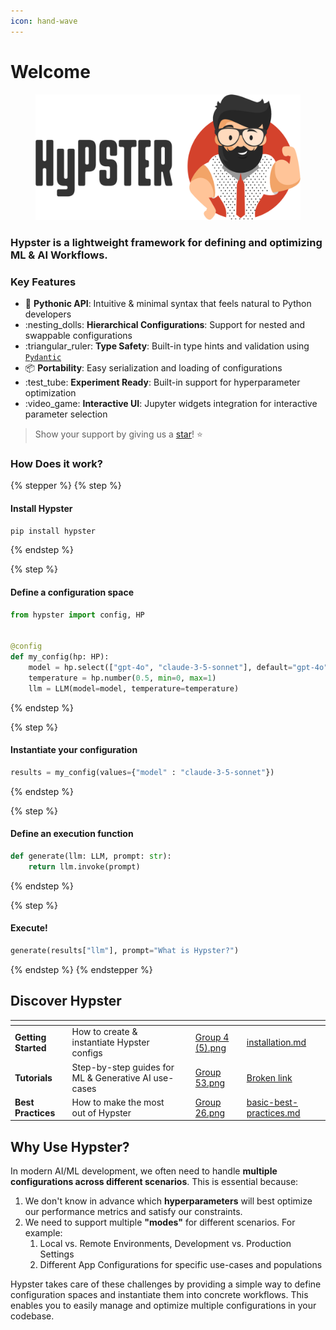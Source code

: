 ```yaml
---
icon: hand-wave
---
```


# Welcome

<div data-full-width="false">

<figure><img src=".gitbook/assets/hypster_with_text.png" alt=""><figcaption></figcaption></figure>

</div>

### **Hypster is a lightweight framework for defining and optimizing ML & AI Workflows.**

### Key Features

* :snake: **Pythonic API**: Intuitive & minimal syntax that feels natural to Python developers
* :nesting\_dolls: **Hierarchical Configurations**: Support for nested and swappable configurations
* :triangular\_ruler: **Type Safety**: Built-in type hints and validation using [`Pydantic`](https://github.com/pydantic/pydantic)
* :package: **Portability**: Easy serialization and loading of configurations
* :test\_tube: **Experiment Ready**: Built-in support for hyperparameter optimization
* :video\_game: **Interactive UI**: Jupyter widgets integration for interactive parameter selection

> Show your support by giving us a [star](https://github.com/gilad-rubin/hypster)! ⭐&#x20;

### How Does it work?

{% stepper %}
{% step %}
#### Install Hypster

```bash
pip install hypster
```
{% endstep %}

{% step %}
#### Define a configuration space

```python
from hypster import config, HP


@config
def my_config(hp: HP):
    model = hp.select(["gpt-4o", "claude-3-5-sonnet"], default="gpt-4o")
    temperature = hp.number(0.5, min=0, max=1)
    llm = LLM(model=model, temperature=temperature) 
```
{% endstep %}

{% step %}
#### Instantiate your configuration

```python
results = my_config(values={"model" : "claude-3-5-sonnet"})
```
{% endstep %}

{% step %}
#### Define an execution function

```python
def generate(llm: LLM, prompt: str):
    return llm.invoke(prompt)
```
{% endstep %}

{% step %}
#### Execute!

```python
generate(results["llm"], prompt="What is Hypster?")
```
{% endstep %}
{% endstepper %}

## Discover Hypster

<table data-view="cards"><thead><tr><th></th><th></th><th></th><th data-hidden data-card-cover data-type="files"></th><th data-hidden data-card-target data-type="content-ref"></th></tr></thead><tbody><tr><td><strong>Getting Started</strong></td><td>How to create &#x26; instantiate Hypster configs</td><td></td><td><a href=".gitbook/assets/Group 4 (5).png">Group 4 (5).png</a></td><td><a href="getting-started/installation.md">installation.md</a></td></tr><tr><td><strong>Tutorials</strong></td><td>Step-by-step guides for ML &#x26; Generative AI use-cases </td><td></td><td><a href=".gitbook/assets/Group 53.png">Group 53.png</a></td><td><a href="broken-reference">Broken link</a></td></tr><tr><td><strong>Best Practices</strong></td><td>How to make the most out of Hypster</td><td></td><td><a href=".gitbook/assets/Group 26.png">Group 26.png</a></td><td><a href="in-depth/basic-best-practices.md">basic-best-practices.md</a></td></tr></tbody></table>

## Why Use Hypster?

In modern AI/ML development, we often need to handle **multiple configurations across different scenarios**. This is essential because:

1. We don't know in advance which **hyperparameters** will best optimize our performance metrics and satisfy our constraints.
2. We need to support multiple **"modes"** for different scenarios. For example:
   1. Local vs. Remote Environments, Development vs. Production Settings
   2. Different App Configurations for specific use-cases and populations

Hypster takes care of these challenges by providing a simple way to define configuration spaces and instantiate them into concrete workflows. This enables you to easily manage and optimize multiple configurations in your codebase.&#x20;
